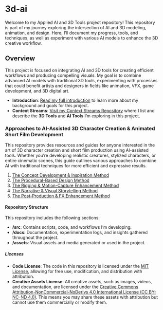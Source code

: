 # 3d-ai

Welcome to my Applied AI and 3D Tools project repository! This repository is part of my journey exploring the intersection of AI and 3D modeling, animation, and design. Here, I’ll document my progress, tools, and techniques, as well as experiment with various AI models to enhance the 3D creative workflow.

## Overview

This project is focused on integrating AI and 3D tools for creating efficient workflows and producing compelling visuals. My goal is to combine advanced AI models with traditional 3D tools, experimenting with processes that could benefit artists and designers in fields like animation, VFX, game development, and 3D digital art.

- **Introduction**: [Read my full introduction](introduction.md) to learn more about my background and goals for this project.
- **Context Streams**: [Visit my Context Streams Repository](https://github.com/lionbrush/context-streams-for-applied-AI) where I list and describe the **3D Tools** and **AI Tools** I’m exploring in this project.

### Approaches to AI-Assisted 3D Character Creation & Animated Short Film Development

This repository provides resources and guides for anyone interested in the art of 3D character creation and short film production using AI-assisted tools. Whether you’re developing realistic creatures, stylized characters, or entire cinematic scenes, this guide outlines various approaches to combine AI with traditional techniques for more efficient and expressive results.

1. [The Concept Development & Inspiration Method](concept-development.md)
2. [The Procedural-Based Design Method](procedural-design.md)
3. [The Rigging & Motion-Capture Enhancement Method](rigging-motion-capture.md)
4. [The Narrative & Visual Storytelling Method](narrative-storytelling.md)
5. [The Post-Production & FX Enhancement Method](post-production-fx.md)

#### Repository Structure

This repository includes the following sections:
- **/src**: Contains scripts, code, and workflows I’m developing.
- **/docs**: Documentation, experimentation logs, and insights gathered throughout the project.
- **/assets**: Visual assets and media generated or used in the project.

##### Licenses

- **Code License**: The code in this repository is licensed under the [MIT License](LICENSE), allowing for free use, modification, and distribution with attribution.
- **Creative Assets License**: All creative assets, such as images, videos, and documentation, are licensed under the [Creative Commons Attribution-NonCommercial-NoDerivs 4.0 International License (CC BY-NC-ND 4.0)](LICENSE-CREATIVE). This means you may share these assets with attribution but cannot use them commercially or modify them.

